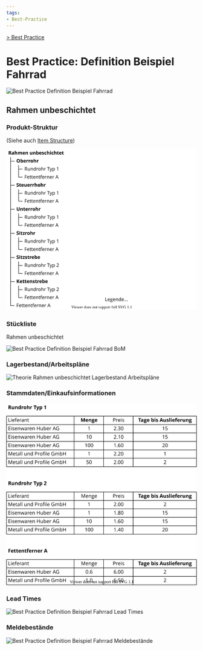 ```yaml
---
tags:
- Best-Practice
---
```

[> Best Practice](Best%20Practice.md)
# Best Practice: Definition Beispiel Fahrrad

![Best Practice Definition Beispiel Fahrrad](assets/Best%20Practice%20Definition%20Beispiel%20Fahrrad.svg)

## Rahmen unbeschichtet

### Produkt-Struktur

(Siehe auch [Item Structure](Best%20Practice%20Item%20Structure.md))

![Theorie Item Structure Rahmen unbeschichtet](assets/Best%20Practice%20Item%20Structure%20Rahmen%20unbeschichtet.svg)

### Stückliste

Rahmen unbeschichtet

![Best Practice Definition Beispiel Fahrrad BoM](assets/Best%20Practice%20Definition%20Beispiel%20Fahrrad%20BoM.svg)

### Lagerbestand/Arbeitspläne

![Theorie Rahmen unbeschichtet Lagerbestand Arbeitspläne](assets/Best%20Practice%20Rahmen%20unbeschichtet%20Lagerbestand%20Arbeitspl%C3%A4ne.svg)

### Stammdaten/Einkaufsinformationen

![Theorie Stammdaten Einkaufsinformationen](assets/Best%20Practice%20Stammdaten%20Einkaufsinformationen.svg)

### Lead Times

![Best Practice Definition Beispiel Fahrrad Lead Times](assets/Best%20Practice%20Definition%20Beispiel%20Fahrrad%20Lead%20Times.svg)

### Meldebestände

![Best Practice Definition Beispiel Fahrrad Meldebestände](assets/Best%20Practice%20Definition%20Beispiel%20Fahrrad%20Meldebest%C3%A4nde.svg)

